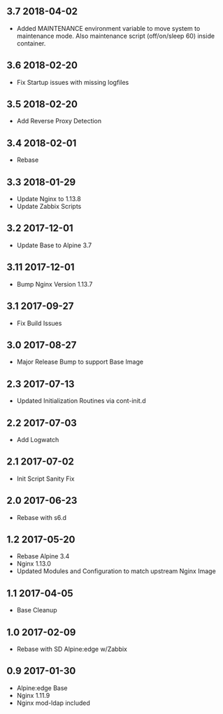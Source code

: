 ## 3.7 2018-04-02 <dave at tiredofit dot ca>

* Added MAINTENANCE environment variable to move system to maintenance mode. Also maintenance script (off/on/sleep 60) inside container.

## 3.6 2018-02-20 <dave at tiredofit dot ca>

* Fix Startup issues with missing logfiles

## 3.5 2018-02-20 <dave at tiredofit dot ca>

* Add Reverse Proxy Detection

## 3.4 2018-02-01 <dave at tiredofit dot ca>

* Rebase

## 3.3 2018-01-29 <dave at tiredofit dot ca>

* Update Nginx to 1.13.8
* Update Zabbix Scripts

## 3.2 2017-12-01 <dave at tiredofit dot ca>

* Update Base to Alpine 3.7

## 3.11 2017-12-01 <dave at tiredofit dot ca>

* Bump Nginx Version 1.13.7

## 3.1 2017-09-27 <dave at tiredofit dot ca>

* Fix Build Issues

## 3.0 2017-08-27 <dave at tiredofit dot ca>

* Major Release Bump to support Base Image

## 2.3 2017-07-13 <dave at tiredofit dot ca>

* Updated Initialization Routines via cont-init.d

## 2.2 2017-07-03 <dave at tiredofit dot ca>

* Add Logwatch

## 2.1 2017-07-02 <dave at tiredofit dot ca>

* Init Script Sanity Fix

## 2.0 2017-06-23 <dave at tiredofit dot ca>

* Rebase with s6.d

## 1.2 2017-05-20 <dave at tiredofit dot ca>

* Rebase Alpine 3.4
* Nginx 1.13.0
* Updated Modules and Configuration to match upstream Nginx Image

## 1.1 2017-04-05 <dave at tiredofit dot ca>

* Base Cleanup

## 1.0 2017-02-09 <dave at tiredofit dot ca>

* Rebase with SD Alpine:edge w/Zabbix

## 0.9 2017-01-30 <dave at tiredofit dot ca>

* Alpine:edge Base
* Nginx 1.11.9
* Nginx mod-ldap included


